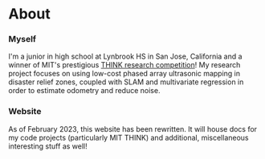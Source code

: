 # About

### Myself

I'm a junior in high school at Lynbrook HS in San Jose, California and a winner of MIT's prestigious [THINK research competition](https://think.mit.edu)! My research project focuses on using low-cost phased array ultrasonic mapping in disaster relief zones, coupled with SLAM and multivariate regression in order to estimate odometry and reduce noise.

### Website

As of February 2023, this website has been rewritten. It will house docs for my code projects (particularly MIT THINK) and additional, miscellaneous interesting stuff as well!
